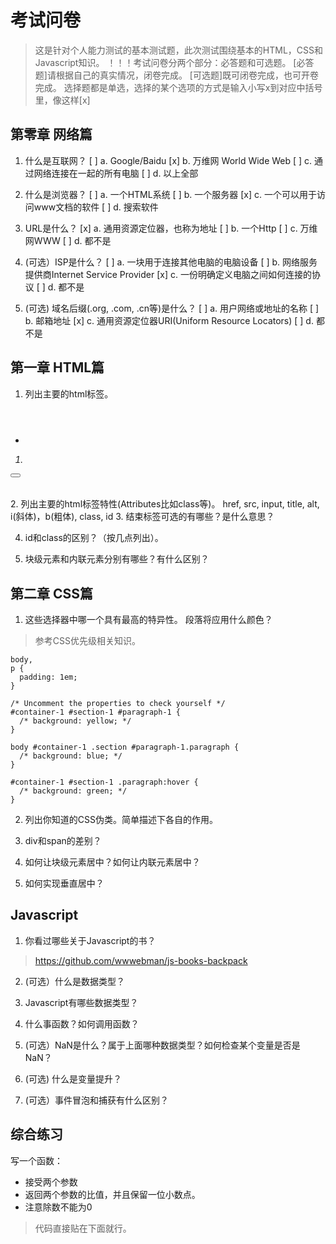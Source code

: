 # 考试问卷

> 这是针对个人能力测试的基本测试题，此次测试围绕基本的HTML，CSS和Javascript知识。
> ！！！考试问卷分两个部分：必答题和可选题。
> [必答题]请根据自己的真实情况，闭卷完成。
> [可选题]既可闭卷完成，也可开卷完成。
> 选择题都是单选，选择的某个选项的方式是输入小写x到对应中括号里，像这样[x]


## 第零章 网络篇

1. 什么是互联网？
[ ] a. Google/Baidu
[x] b. 万维网 World Wide Web
[ ] c. 通过网络连接在一起的所有电脑
[ ] d. 以上全部

2. 什么是浏览器？
[ ] a. 一个HTML系统
[ ] b. 一个服务器
[x] c. 一个可以用于访问www文档的软件
[ ] d. 搜索软件

3. URL是什么？
[x] a. 通用资源定位器，也称为地址
[ ] b. 一个Http
[ ] c. 万维网WWW
[ ] d. 都不是

4. (可选）ISP是什么？
[ ] a. 一块用于连接其他电脑的电脑设备
[ ] b. 网络服务提供商Internet Service Provider
[x] c. 一份明确定义电脑之间如何连接的协议
[ ] d. 都不是

5. (可选) 域名后缀(.org, .com, .cn等)是什么？
[ ] a. 用户网络或地址的名称
[ ] b. 邮箱地址
[x] c. 通用资源定位器URI(Uniform Resource Locators)
[ ] d. 都不是

## 第一章 HTML篇

1. 列出主要的html标签。
<!DOCTYPE>
<html>
<head></head>
<body>
<header></header>
<main>
<div></div>
<span></span>
<a>
<p><i></i><b></b></p>
<tb>
<h1><h2><h3><h4><h5><h6>
<ul><li></li></ul>
<ol><li></li></ol>
<button>
<img>
</main>
</body>
</html>
2. 列出主要的html标签特性(Attributes比如class等)。
href, src, input, title, alt, i(斜体)，b(粗体), class, id
3. 结束标签可选的有哪些？是什么意思？

4. id和class的区别？（按几点列出）。

5. 块级元素和内联元素分别有哪些？有什么区别？



## 第二章 CSS篇

1. 这些选择器中哪一个具有最高的特异性。 段落将应用什么颜色？

> 参考CSS优先级相关知识。

```
body,
p {
  padding: 1em;
}

/* Uncomment the properties to check yourself */
#container-1 #section-1 #paragraph-1 {
  /* background: yellow; */
}

body #container-1 .section #paragraph-1.paragraph {
  /* background: blue; */
}

#container-1 #section-1 .paragraph:hover {
  /* background: green; */
}

```

2. 列出你知道的CSS伪类。简单描述下各自的作用。

3. div和span的差别？

4. 如何让块级元素居中？如何让内联元素居中？

5. 如何实现垂直居中？

## Javascript

1. 你看过哪些关于Javascript的书？
> https://github.com/wwwebman/js-books-backpack

2. (可选）什么是数据类型？

3. Javascript有哪些数据类型？

4. 什么事函数？如何调用函数？

5. (可选）NaN是什么？属于上面哪种数据类型？如何检查某个变量是否是NaN？

6. (可选) 什么是变量提升？

7. (可选）事件冒泡和捕获有什么区别？


## 综合练习

写一个函数：
- 接受两个参数
- 返回两个参数的比值，并且保留一位小数点。
- 注意除数不能为0

> 代码直接贴在下面就行。